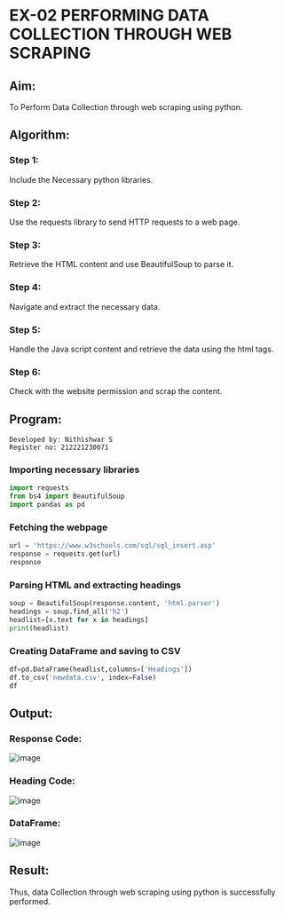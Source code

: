 # EX-02 PERFORMING DATA COLLECTION THROUGH WEB SCRAPING
## Aim:
To Perform Data Collection through web scraping using python.

## Algorithm:
### Step 1:
Include the Necessary python libraries.<br>
### Step 2: 
Use the requests library to send HTTP requests to a web page.<br>
### Step 3:
Retrieve the HTML content and use BeautifulSoup to parse it.<br>
### Step 4:
Navigate and extract the necessary data.<br>
### Step 5:
Handle the Java script content and retrieve the data using the html tags.<br>
### Step 6: 
Check with the website permission and scrap the content.<br>

## Program:
```
Developed by: Nithishwar S
Register no: 212221230071
```
### Importing necessary libraries
```Python
import requests
from bs4 import BeautifulSoup
import pandas as pd
```
### Fetching the webpage
```Python
url = 'https://www.w3schools.com/sql/sql_insert.asp'
response = requests.get(url)
response
```
### Parsing HTML and extracting headings
```Python
soup = BeautifulSoup(response.content, 'html.parser')
headings = soup.find_all('h2')
headlist=[x.text for x in headings]
print(headlist)
```
### Creating DataFrame and saving to CSV
```Python
df=pd.DataFrame(headlist,columns=['Headings'])
df.to_csv('newdata.csv', index=False)
df
```

## Output:

### Response Code:

![image](https://github.com/user-attachments/assets/f703f18d-7992-424d-93f3-d14936131c5d)

### Heading Code:

![image](https://github.com/user-attachments/assets/c6cf0b06-623a-4183-8117-66e4e47b5d19)

### DataFrame:

![image](https://github.com/user-attachments/assets/f86aa3b6-8125-4fc9-a848-74f87c9ebb21)



## Result:
Thus, data Collection through web scraping using python is successfully performed.
